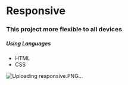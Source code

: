 # Responsive 

### This project more flexible to all devices

##### Using Languages

<ul>
  <li>HTML</li>
  <li>CSS</li>
</ul>

![Uploading responsive.PNG…]()
